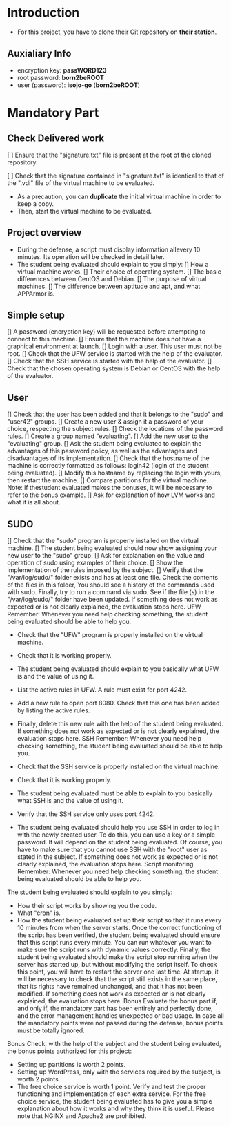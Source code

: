 # Introduction
- For this project, you have to clone their Git repository on **their station**.
## Auxialiary Info
- encryption key: **passWORD123**
- root password: **born2beROOT**
- user (password): **isojo-go** (**born2beROOT**)

# Mandatory Part
## Check Delivered work

[ ] Ensure that the "signature.txt" file is present at the root of the cloned repository.

[ ] Check that the signature contained in "signature.txt" is identical to that of the ".vdi" file of the virtual machine to be evaluated.
- As a precaution, you can **duplicate** the initial virtual machine in order to keep a copy.
- Then, start the virtual machine to be evaluated.

## Project overview
- During the defense, a script must display information allevery 10 minutes. Its operation will be checked in detail later.
- The student being evaluated should explain to you simply:
  [] How a virtual machine works.
  [] Their choice of operating system.
  [] The basic differences between CentOS and Debian.
  [] The purpose of virtual machines.
  [] The difference between aptitude and apt, and what APPArmor is.

## Simple setup
[] A password (encryption key) will be requested before attempting to connect to this machine.
[] Ensure that the machine does not have a graphical environment at launch.
[] Login with a user. This user must not be root.
[] Check that the UFW service is started with the help of the evaluator.
[] Check that the SSH service is started with the help of the evaluator.
[] Check that the chosen operating system is Debian or CentOS with the help of the evaluator.

## User
[] Check that the user has been added and that it belongs to the "sudo" and "user42" groups.
[] Create a new user & assign it a password of your choice, respecting the subject rules.
[] Check the locations of the password rules.
[] Create a group named "evaluating".
[] Add the new user to the "evaluating" group.
[] Ask the student being evaluated to explain the advantages of this password policy, as well as the advantages and disadvantages of its implementation.
[] Check that the hostname of the machine is correctly formatted as follows: login42 (login of the student being evaluated).
[] Modify this hostname by replacing the login with yours, then restart the machine.
[] Compare partitions for the virtual machine. Note: if thestudent evaluated makes the bonuses, it will be necessary to refer to the bonus example.
[] Ask for explanation of how LVM works and what it is all about.

## SUDO
[] Check that the "sudo" program is properly installed on the virtual machine.
[] The student being evaluated should now show assigning your new user to the "sudo" group.
[] Ask for explanation on the value and operation of sudo using examples of their choice.
[] Show the implementation of the rules imposed by the subject.
[] Verify that the "/var/log/sudo/" folder exists and has at least one file. 
Check the contents of the files in this folder, You should see a history of the commands used with sudo.
Finally, try to run a command via sudo. See if the file (s) in the "/var/log/sudo/" folder
have been updated.
If something does not work as expected or is not clearly explained, the evaluation stops here.
UFW
Remember: Whenever you need help checking something, the student being evaluated
should be able to help you.

- Check that the "UFW" program is properly installed on the virtual machine.
- Check that it is working properly.
- The student being evaluated should explain to you basically what UFW is and the
value of using it.
- List the active rules in UFW. A rule must exist for port 4242.
- Add a new rule to open port 8080. Check that this one has been added by listing the active rules.
- Finally, delete this new rule with the help of the student being evaluated.
If something does not work as expected or is not clearly explained, the evaluation stops here.
SSH
Remember: Whenever you need help checking something, the student being evaluated
should be able to help you.

- Check that the SSH service is properly installed on the virtual machine.
- Check that it is working properly.
- The student being evaluated must be able to explain to you basically what SSH is and
the value of using it.
- Verify that the SSH service only uses port 4242.
- The student being evaluated should help you use SSH in order to log in with the newly created user.
To do this, you can use a key or a simple password. It will depend on the student being evaluated.
Of course, you have to make sure that you cannot use SSH with the "root" user as stated in the subject.
If something does not work as expected or is not clearly explained, the evaluation stops here.
Script monitoring
Remember: Whenever you need help checking something, the student being evaluated
should be able to help you.

The student being evaluated should explain to you simply:
- How their script works by showing you the code.
- What "cron" is.
- How the student being evaluated set up their script so that it runs every 10 minutes
from when the server starts.
Once the correct functioning of the script has been verified, the student being evaluated
should ensure that this script runs every minute. You can run whatever you want
to make sure the script runs with dynamic values correctly. Finally, the student being evaluated
should make the script stop running when the server has started up, but without
modifying the script itself. To check this point, you will have to restart
the server one last time. At startup, it will be necessary to check that the script
still exists in the same place, that its rights have remained unchanged, and that it
has not been modified.
If something does not work as expected or is not clearly explained, the evaluation stops here.
Bonus
Evaluate the bonus part if, and only if, the mandatory part has been entirely and perfectly done, and the error management handles unexpected or bad usage. In case all the mandatory points were not passed during the defense, bonus points must be totally ignored.

Bonus
Check, with the help of the subject and the student being evaluated, the bonus
points authorized for this project:
- Setting up partitions is worth 2 points.
- Setting up WordPress, only with the services required by the subject,
is worth 2 points.
- The free choice service is worth 1 point.
Verify and test the proper functioning and implementation of each extra
service.
For the free choice service, the student being evaluated has to give you a
simple explanation about how it works and why they think it is useful.
Please note that NGINX and Apache2 are prohibited.
